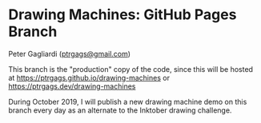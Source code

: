 # Drawing Machines: GitHub Pages Branch

Peter Gagliardi (ptrgags@gmail.com)

This branch is the "production" copy of the code, since this will be hosted
at https://ptrgags.github.io/drawing-machines or 
https://ptrgags.dev/drawing-machines

During October 2019, I will publish a new drawing machine demo on this branch
every day as an alternate to the Inktober drawing challenge.
